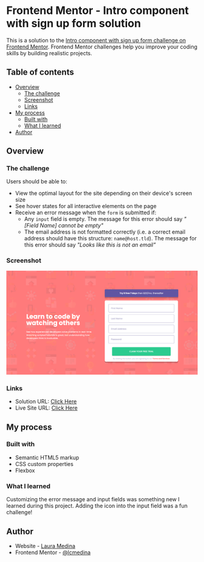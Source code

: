 # Frontend Mentor - Intro component with sign up form solution

This is a solution to the [Intro component with sign up form challenge on Frontend Mentor](https://www.frontendmentor.io/challenges/intro-component-with-signup-form-5cf91bd49edda32581d28fd1). Frontend Mentor challenges help you improve your coding skills by building realistic projects. 

## Table of contents

- [Overview](#overview)
  - [The challenge](#the-challenge)
  - [Screenshot](#screenshot)
  - [Links](#links)
- [My process](#my-process)
  - [Built with](#built-with)
  - [What I learned](#what-i-learned)
- [Author](#author)

## Overview

### The challenge

Users should be able to:

- View the optimal layout for the site depending on their device's screen size
- See hover states for all interactive elements on the page
- Receive an error message when the `form` is submitted if:
  - Any `input` field is empty. The message for this error should say *"[Field Name] cannot be empty"*
  - The email address is not formatted correctly (i.e. a correct email address should have this structure: `name@host.tld`). The message for this error should say *"Looks like this is not an email"*

### Screenshot

![](./images/ScreenShot.png)

### Links

- Solution URL: [Click Here](https://www.frontendmentor.io/solutions/intro-with-sign-up-form-using-flexbox-H1tXI7i4q)
- Live Site URL: [Click Here](https://lcmedina.github.io/Intro-with-signup/)

## My process

### Built with

- Semantic HTML5 markup
- CSS custom properties
- Flexbox


### What I learned

Customizing the error message and input fields was something new I learned during this project. Adding the icon into the input field was a fun challenge!


## Author

- Website - [Laura Medina](https://www.laurachristine.net)
- Frontend Mentor - [@lcmedina](https://www.frontendmentor.io/profile/lcmedina)
